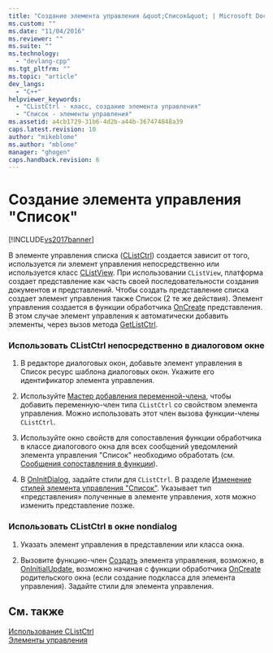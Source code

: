 ```yaml
---
title: "Создание элемента управления &quot;Список&quot; | Microsoft Docs"
ms.custom: ""
ms.date: "11/04/2016"
ms.reviewer: ""
ms.suite: ""
ms.technology: 
  - "devlang-cpp"
ms.tgt_pltfrm: ""
ms.topic: "article"
dev_langs: 
  - "C++"
helpviewer_keywords: 
  - "CListCtrl - класс, создание элемента управления"
  - "Список - элементы управления"
ms.assetid: a4cb1729-31b6-4d2b-a44b-367474848a39
caps.latest.revision: 10
author: "mikeblome"
ms.author: "mblome"
manager: "ghogen"
caps.handback.revision: 6
---
```

# Создание элемента управления &quot;Список&quot;
[!INCLUDE[vs2017banner](../assembler/inline/includes/vs2017banner.md)]

В элементе управления списка \([CListCtrl](../Topic/CListCtrl%20Class.md)\) создается зависит от того, используется ли элемент управления непосредственно или используется класс [CListView](../mfc/reference/clistview-class.md).  При использовании `CListView`, платформа создает представление как часть своей последовательности создания документов и представлений.  Чтобы создать представление списка создает элемент управления также Список \(2 те же действия\).  Элемент управления создается в функции обработчика [OnCreate](../Topic/CWnd::OnCreate.md) представления.  В этом случае элемент управления к автоматически добавить элементы, через вызов метода [GetListCtrl](../Topic/CListView::GetListCtrl.md).  
  
### Использовать CListCtrl непосредственно в диалоговом окне  
  
1.  В редакторе диалоговых окон, добавьте элемент управления в Список ресурс шаблона диалоговых окон.  Укажите его идентификатор элемента управления.  
  
2.  Используйте [Мастер добавления переменной\-члена](../ide/adding-a-member-variable-visual-cpp.md), чтобы добавить переменную\-член типа `CListCtrl` со свойством элемента управления.  Можно использовать этот член вызова функции\-члены `CListCtrl`.  
  
3.  Используйте окно свойств для сопоставления функции обработчика в классе диалогового окна для всех сообщений уведомлений элемента управления "Список" необходимо обработать \(см. [Сообщения сопоставления в функции](../Topic/Mapping%20Messages%20to%20Functions.md)\).  
  
4.  В [OnInitDialog](../Topic/CDialog::OnInitDialog.md), задайте стили для `CListCtrl`.  В разделе [Изменение стилей элемента управления "Список"](../Topic/Changing%20List%20Control%20Styles.md).  Указывает тип «представления» полученные в элементе управления, хотя можно изменить представление позже.  
  
### Использовать CListCtrl в окне nondialog  
  
1.  Указать элемент управления в представлении или класса окна.  
  
2.  Вызовите функцию\-член [Создать](../Topic/CListCtrl::Create.md) элемента управления, возможно, в [OnInitialUpdate](../Topic/CView::OnInitialUpdate.md), возможно начиная с функции обработчика [OnCreate](../Topic/CWnd::OnCreate.md) родительского окна \(если создание подкласса для элемента управления\).  Задайте стили для элемента управления.  
  
## См. также  
 [Использование CListCtrl](../Topic/Using%20CListCtrl.md)   
 [Элементы управления](../mfc/controls-mfc.md)
